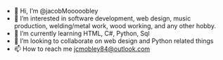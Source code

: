 - 👋 Hi, I’m @jacobMooooobley
- 👀 I’m interested in software development, web design, music production, welding/metal work, wood working, and any other hobby.
- 🌱 I’m currently learning HTML, C#, Python, Sql
- 💞️ I’m looking to collaborate on web design and Python related things
- 📫 How to reach me jcmobley84@outlook.com

<!---
jacobMooooobley/jacobMooooobley is a ✨ special ✨ repository because its `README.md` (this file) appears on your GitHub profile.
You can click the Preview link to take a look at your changes.
--->
